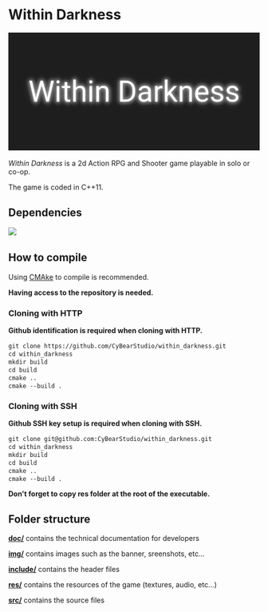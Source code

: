 # Within Darkness

![Panel](img/panel.png)

_Within Darkness_ is a 2d Action RPG and Shooter game playable in solo or co-op.

The game is coded in C++11.

## Dependencies

[<img src="https://www.sfml-dev.org/images/logo.png">](https://www.sfml-dev.org/index.php)

## How to compile

Using [CMAke](https://cmake.org "cmake.org") to compile is recommended.

**Having access to the repository is needed.**

### Cloning with HTTP

**Github identification is required when cloning with HTTP.**

```
git clone https://github.com/CyBearStudio/within_darkness.git
cd within_darkness
mkdir build
cd build
cmake ..
cmake --build .
```

### Cloning with SSH

**Github SSH key setup is required when cloning with SSH.**

```
git clone git@github.com:CyBearStudio/within_darkness.git
cd within_darkness
mkdir build
cd build
cmake ..
cmake --build .
```

**Don't forget to copy res folder at the root of the executable.**

## Folder structure

[__doc/__](doc/) contains the technical documentation for developers

[__img/__](img/) contains images such as the banner, sreenshots, etc...

[__include/__](include/) contains the header files

[__res/__](res/) contains the resources of the game (textures, audio, etc...)

[__src/__](src/) contains the source files
